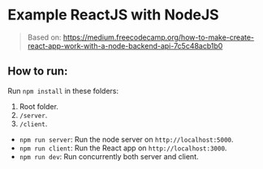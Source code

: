 # Example ReactJS with NodeJS

> Based on: <https://medium.freecodecamp.org/how-to-make-create-react-app-work-with-a-node-backend-api-7c5c48acb1b0>

## How to run:

Run `npm install` in these folders:

1. Root folder.
2. `/server`.
3. `/client`.


- `npm run server`: Run the node server on `http://localhost:5000`.
- `npm run client`: Run the React app on `http://localhost:3000`.
- `npm run dev`: Run concurrently both server and client.
